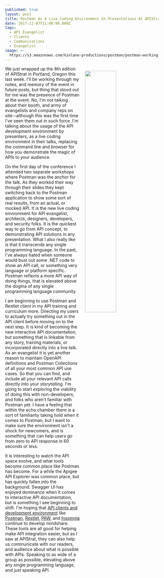```yaml
---
published: true
layout: post
title: Postman As A Live Coding Environment In Presentations At APIStrat
date: 2017-11-07T11:00:00.000Z
tags:
  - API Evangelist
  - Clients
  - Communications
  - Evangelist
image: >-
  https://s3.amazonaws.com/kinlane-productions/postman/postman-working-screenshot.png
---
```

<p><img src="https://s3.amazonaws.com/kinlane-productions/postman/postman-working-screenshot.png" align="right" width="45%" style="padding: 15px;" /></p>We just wrapped up the 8th edition of APIStrat in Portland, Oregon this last week. I'll be working through my notes, and memory of the event in future posts, but thing that stood out for me was the presence of Postman at the event. No, I'm not talking about their booth, and army of evangelists and company reps on site--although this was the first time I've seen them out in such force. I'm talking about the usage of the API development environment by presenters, as a live coding environment in their talks, replacing the command line and browser for how you demonstrate the magic of APIs to your audience.

On the first day of the conference I attended two separate workshops where Postman was the anchor for the talk. As they worked their way through their slides they kept switching back to the Postman application to show some sort of real results, from an actual, or mocked API. It is the new live coding environment for API evangelist, architects, designers, developers, and security folks. It is the quickest way to go from API concept, to demonstrating API solutions in any presentation. What I also really like is that it transcends any single programming language. In the past, I've always hated when someone would bust out some .NET code to show an API call, or something very language or platform specific. Postman reflects a more API way of doing things, that is elevated above the dogma of any single programming language community.

I am beginning to use Postman and Restlet client in my API training and curriculum more. Directing my users to actually try something out in the API client before moving on to the next step. It is kind of becoming the new interactive API documentation, but something that is linkable from any story, training materials, or incorporated directly into a live talk. As an evangelist it is yet another reason to maintain OpenAPI definitions and Postman Collections of all your most common API use cases. So that you can find, and include all your relevant API calls directly into your storytelling. I'm going to start exploring the viability of doing this with non-developers, and folks who aren't familiar with Postman yet. I have a feeling that within the echo chamber there is a sort of familiarity taking hold when it comes to Postman, but I want to make sure the environment isn't a shock for newcomers, and is something that can help users go from zero to API response in 60 seconds or less.

It is interesting to watch the API space evolve, and what tools become common place like Postman has become. For a while the Apigee API Explorer was common place, but has quickly fallen into the background. Swagger UI has enjoyed dominance when it comes to interactive API documentation, but is something I see beginning to shift. I'm hoping that [API clients and development environment](http://client.apievangelist.com/) like [Postman](http://www.getpostman.com/), [Restlet](https://restlet.com/modules/client/), [PAW](http://luckymarmot.com/paw), and [Insomnia](http://insomnia.rest/) continue to develop mindshare. These tools are all good for helping make API integration easier, but as I saw at APIStrat, they can also help us communicate with our readers, and audience about what is possible with APIs. Speaking to as wide of a group as possible, elevating above any single programming language, and just speaking API.
